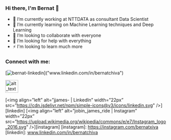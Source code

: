 ### Hi there, I'm Bernat 👋

- 🔭 I’m currently working at NTTDATA as consultant Data Scientist
- 🌱 I’m currently learning on Machine Learning techniques and Deep Learning
- 👯 I’m looking to collaborate with everyone
- 🤔 I’m looking for help with everything
- ⚡ I'm looking to learn much more

### Connect with me:

[![bernat-linkedin]("https://github.com/edent/SuperTinyIcons/blob/master/images/svg/instagram.svg")]("www.linkedin.com/in/bernatchiva")

[<img alt="alt_text" width="40px" src="images/image.PNG" />](https://www.google.com/)

[<img align=”left” alt=”jjames- | LinkedIn” width=”22px” src=”https://cdn.jsdelivr.net/npm/simple-icons@v3/icons/linkedin.svg" />][linkedin]
[<img align=”left” alt=”jobin_james_ride | Instagram” width=”22px” src=”https://upload.wikimedia.org/wikipedia/commons/e/e7/Instagram_logo_2016.svg" />][instagram]
[instagram]: https://instagram.com/bernatxiva
[linkedin]: www.linkedin.com/in/bernatchiva
